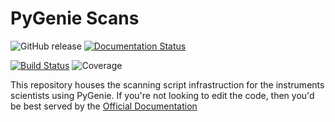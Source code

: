 PyGenie Scans
=============

![GitHub release](https://img.shields.io/github/release/instrumentscripts/Scans.svg) [![Documentation Status](https://readthedocs.org/projects/instrumentscripts/badge/?version=latest)](https://instrumentscripts.readthedocs.io/en/latest/?badge=latest)

[![Build Status](https://travis-ci.org/PyGenie-Scans/Scans.svg?branch=master)](https://travis-ci.org/instrumentscripts/Scans)
![Coverage](https://img.shields.io/badge/Coverage-79%25-green.svg)

This repository houses the scanning script infrastruction for the instruments scientists using PyGenie.  If you're not looking to edit the code, then you'd be best served by the [Official Documentation](https://instrumentscripts.readthedocs.io/en/latest/index.html)
